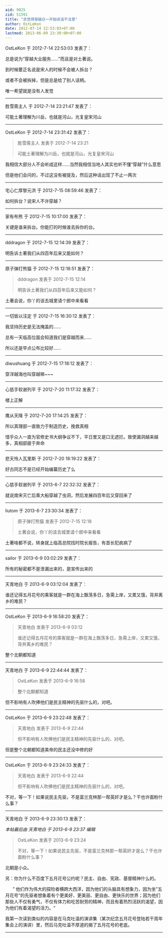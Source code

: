 ```yaml
---
aid: 9025
zid: 51591
title: "总觉得穿越众一开始说话不注意"
author: OstLeKon
date: 2012-07-14 22:53:03+07:00
lastmod: 2013-06-09 23:30:00+07:00
---
```


OstLeKon 于 2012-7-14 22:53:03 发表了：

总是说为“穿越大业服务……”而且是对土著说。

到时候要正名说是宋人的时候不会被人拆台？

或者不会被拆掉，但是总是给了别人话柄。

唯一希望就是没有人发觉

---

胜雪斋主人 于 2012-7-14 23:21:47 发表了：

可能土著理解为川岳，也就是河山，光复皇宋河山

---

OstLeKon 于 2012-7-14 23:31:42 发表了：

> 胜雪斋主人 发表于 2012-7-14 23:21
>
> 可能土著理解为川岳，也就是河山，光复皇宋河山

我相信大部分人不会听成这样……当然我相信当地人其实也听不懂“穿越”什么意思

但是他们会问的，不过这没有被提及，然后这种话出现了不止一两次

---

宅心仁厚黎元洪 于 2012-7-15 08:59:46 发表了：

如何拆台？说宋人不许穿越？

---

家有布熊 于 2012-7-15 10:17:00 发表了：

关键是谁来拆台。你能打的时候谁去拆你的台。

---

dddragon 于 2012-7-15 12:14:39 发表了：

明告诉土著我们从四百年后来又能如何？

---

原子弹打熊猫 于 2012-7-15 12:18:51 发表了：

> dddragon 发表于 2012-7-15 12:14
>
> 明告诉土著我们从四百年后来又能如何？

土著会说，你丫的该去城里请个郎中来看看

---

一切皆以注定 于 2012-7-15 16:30:12 发表了：

我坚持历史是无法掩盖的……

总有一天临高位面会知道我们是穿越而来……

所以还是早点公布比较好……

---

diwushuang 于 2012-7-15 17:18:12 发表了：

穿洋越海也叫穿越嘛~~~

---

心慈手软谢列平 于 2012-7-20 11:17:32 发表了：

楼上正解

---

鹰从天降 于 2012-7-20 17:14:25 发表了：

所以真理部一直致力于制造历史，挽救真相

惜乎众人一直为官修史书大纲争议不下，平日里又是口无遮拦。致使漏洞越来越多，真相部疲于奔命

---

悲天怜人瓦里斯 于 2012-7-20 18:19:22 发表了：

好古同志不是已经开始编纂历史了么

---

心慈手软谢列平 于 2013-6-7 22:32:32 发表了：

就说南宋灭亡后乘大船穿越了虫洞，然后发展四百年后又穿回来了

---

liutom 于 2013-6-7 23:30:34 发表了：

> 原子弹打熊猫 发表于 2012-7-15 12:18
>
> 土著会说，你丫的该去城里请个郎中来看看

土著啥都不说，转身就上临高总院找时院长报告，有首长犯疯病了

---

sailor 于 2013-6-9 03:02:29 发表了：

所有的秘密都不是泄漏出来的，是宣传出来的

---

天青地白 于 2013-6-9 03:12:04 发表了：

谁还记得五月花号的乘客就是一群在海上飘荡多日，急需上岸，又累又饿，背井离乡的难民？

---

OstLeKon 于 2013-6-9 16:58:20 发表了：

> 天青地白 发表于 2013-6-9 03:12
>
> 谁还记得五月花号的乘客就是一群在海上飘荡多日，急需上岸，又累又饿，背井离乡的难民？

整个北朝都知道

---

天青地白 于 2013-6-9 22:44:44 发表了：

> OstLeKon 发表于 2013-6-9 16:58
>
> 整个北朝都知道

但不影响有人吹捧他们是民主精神的先驱什么的，对吧。

---

OstLeKon 于 2013-6-9 23:22:48 发表了：

> 天青地白 发表于 2013-6-9 22:44
>
> 但不影响有人吹捧他们是民主精神的先驱什么的，对吧。

但是整个北朝都知道美帝的民主还没中修的好

---

OstLeKon 于 2013-6-9 23:24:33 发表了：

> 天青地白 发表于 2013-6-9 22:44
>
> 但不影响有人吹捧他们是民主精神的先驱什么的，对吧。

不对，等一下！如果说民主先驱，不是富兰克林那一帮英奸才是么？干也许面粉什么事？

---

天青地白 于 2013-6-9 23:30:13 发表了：

_本帖最后由 天青地白 于 2013-6-9 23:37 编辑_

> OstLeKon 发表于 2013-6-9 23:24
>
> 不对，等一下！如果说民主先驱，不是富兰克林那一帮英奸才是么？干也许面粉什么事？

北朝是小众。

另：你为什么不百度下五月花号公约呢？民主、自由、宪政、基督精神什么的。

&nbsp; &nbsp;&nbsp; &nbsp;” 他们作为伟大的探险者横跨大西洋，因为他们的头脑具有想象力，因为坐”五月花号“的先驱者想象着有个更美好、更美丽、更自由、更快乐的世界；因为他们那些人不仅有勇气，不仅有体力和吃苦耐劳的精神，而且有着热烈活跃的渴望，因为他们有着渴望的活力。“

我第一次读到类似的内容是在马克吐温的演讲集（某次纪念五月花号登陆若干周年集会上的演讲）里，然后马克吐温不厚道的揭了五月花号的老底。

---
